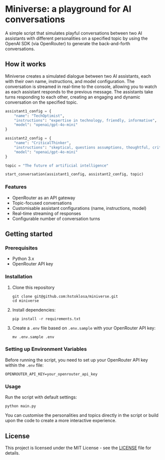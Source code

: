 # Miniverse: a playground for AI conversations

A simple script that simulates playful conversations between two AI assistants with different personalities on a specified topic by using the OpenAI SDK (via OpenRouter) to generate the back-and-forth conversations.

## How it works

Miniverse creates a simulated dialogue between two AI assistants, each with their own name, instructions, and model configuration. The conversation is streamed in real-time to the console, allowing you to watch as each assistant responds to the previous message. The assistants take turns responding to each other, creating an engaging and dynamic conversation on the specified topic.

```python
assistant1_config = {
    "name": "TechOptimist",
    "instructions": "expertise in technology, friendly, informative",
    "model": "openai/gpt-4o-mini"
}

assistant2_config = {
    "name": "CriticalThinker",
    "instructions": "skeptical, questions assumptions, thoughtful, critical perspective",
    "model": "openai/gpt-4o-mini"
}

topic = "The future of artificial intelligence"

start_conversation(assistant1_config, assistant2_config, topic)
```

### Features

- OpenRouter as an API gateway
- Topic-focused conversations
- Customisable assistant configurations (name, instructions, model)
- Real-time streaming of responses
- Configurable number of conversation turns

## Getting started

### Prerequisites

- Python 3.x
- OpenRouter API key

### Installation

1. Clone this repository

   ```
   git clone git@github.com:hstoklosa/miniverse.git
   cd miniverse
   ```

2. Install dependencies:

   ```
   pip install -r requirements.txt
   ```

3. Create a `.env` file based on `.env.sample` with your OpenRouter API key:

   ```
   mv .env.sample .env
   ```

### Setting up Environment Variables

Before running the script, you need to set up your OpenRouter API key within the `.env` file:

```
OPENROUTER_API_KEY=your_openrouter_api_key
```

### Usage

Run the script with default settings:

```
python main.py
```

You can customise the personalities and topics directly in the script or build upon the code to create a more interactive experience.

## License

This project is licensed under the MIT License - see the [LICENSE](LICENSE) file for details.
